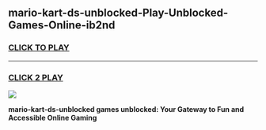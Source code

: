 
## mario-kart-ds-unblocked-Play-Unblocked-Games-Online-ib2nd
<h3>
<a href="https://premium76.site?title=mario-kart-ds-unblocked&ref=25A">CLICK TO PLAY</a></h3>
<hr>

<h3>
<a href="https://premium76.site?title=mario-kart-ds-unblocked&ref=25A">CLICK 2 PLAY</a>
  
</h3>

<a href="https://premium76.site?title=mario-kart-ds-unblocked&ref=25A"><img src="https://clearcache.store/games.png"></a>


**mario-kart-ds-unblocked games unblocked: Your Gateway to Fun and Accessible Online Gaming**
